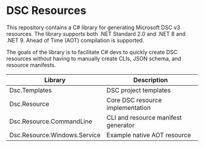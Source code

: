 # DSC Resources

This repository contains a C# library for generating Microsoft DSC v3 resources.
The library supports both .NET Standard 2.0 and .NET 8 and .NET 9. Ahead of Time
(AOT) compilation is supported.

The goals of the library is to facilitate C# devs to quickly create DSC
resources without having to manually create CLIs, JSON schema, and resource manifests.

| Library | Description |
| --- | --- |
| Dsc.Templates | DSC project templates |
| Dsc.Resource | Core DSC resource implementation |
| Dsc.Resource.CommandLine | CLI and resource manifest generator |
| Dsc.Resource.Windows.Service | Example native AOT resource |
